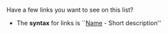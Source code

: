 Have a few links you want to see on this list?

 * The **syntax** for links is ``[Name](http://homepage/) - Short description''
